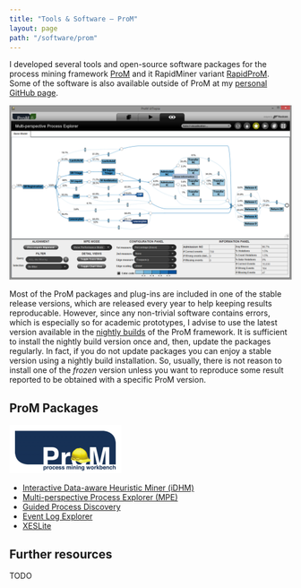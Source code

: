 ```yaml
---
title: "Tools & Software — ProM"
layout: page
path: "/software/prom"
---
```


I developed several tools and open-source software packages for the process mining framework <a href="http://promtools.org">ProM</a> and it RapidMiner variant <a href="http://rapidprom.org">RapidProM</a>. Some of the software is also available outside of ProM at my <a href="https://github.com/fmannhardt">personal GitHub page</a>.

![MPE](./mpe/multi-perspective-explorer.png)

Most of the ProM packages and plug-ins are included in one of the stable release versions, which are released every year to help keeping results reproducable. However, since any non-trivial software contains errors, which is especially so for academic prototypes, I advise to use the latest version available in the <a href="http://www.promtools.org/doku.php?id=nightly">nightly builds</a> of the ProM framework. It is sufficient to install the nightly build version once and, then, update the packages regularly. In fact, if you do not update packages you can enjoy a stable version using a nightly build installation. So, usually, there is not reason to install one of the <i>frozen</i> version unless you want to reproduce some result reported to be obtained with a specific ProM version.

## ProM Packages

![ProM Framework](prom_subtitle_hat_300.png)

* [Interactive Data-aware Heuristic Miner (iDHM)](/software/prom/idhm)
* [Multi-perspective Process Explorer (MPE)](/software/prom/mpe) 
* [Guided Process Discovery](/software/prom/gpd)
* [Event Log Explorer](/software/prom/explorer)
* [XESLite](/software/prom/xeslite)

## Further resources

TODO